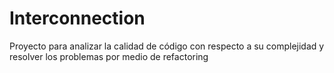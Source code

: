 
# Interconnection


Proyecto para analizar la calidad de código con respecto a su complejidad y resolver los problemas por medio de refactoring

